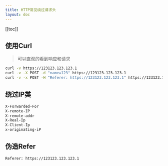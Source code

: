 ```yaml
---
title: HTTP常见绕过请求头
layout: doc
---
```

[[toc]]

## 使用Curl
> 可以直观的看到响应和请求

```zsh
curl -v https://123123.123.123.1
curl -v -X POST -d "name=123" https://123123.123.123.1
curl -v -x POST -H "Referer: https://123123.123.123.1" https://123123.123.123.1
```

## 绕过IP类
```zsh
X-Forwarded-For
X-remote-IP
X-remote-addr
X-Real-Ip
X-Client-Ip
x-originating-iP
```

## 伪造Refer

```zsh
Referer: https://123123.123.123.1
```